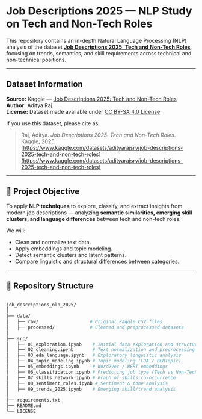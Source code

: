 # Job Descriptions 2025 — NLP Study on Tech and Non-Tech Roles

This repository contains an in-depth Natural Language Processing (NLP) analysis of the dataset 
**[Job Descriptions 2025: Tech and Non-Tech Roles](https://www.kaggle.com/datasets/adityarajsrv/job-descriptions-2025-tech-and-non-tech-roles)**,
focusing on trends, semantics, and skill requirements across technical and non-technical positions.

---

## Dataset Information

**Source:** Kaggle — [Job Descriptions 2025: Tech and Non-Tech Roles](https://www.kaggle.com/datasets/adityarajsrv/job-descriptions-2025-tech-and-non-tech-roles)  
**Author:** Aditya Raj  
**License:** Dataset made available under [CC BY-SA 4.0 License](https://creativecommons.org/licenses/by-sa/4.0/)

If you use this dataset, please cite as:

> Raj, Aditya. *Job Descriptions 2025: Tech and Non-Tech Roles*. Kaggle, 2025.  
> [https://www.kaggle.com/datasets/adityarajsrv/job-descriptions-2025-tech-and-non-tech-roles](https://www.kaggle.com/datasets/adityarajsrv/job-descriptions-2025-tech-and-non-tech-roles)

---

## 🎯 Project Objective

To apply **NLP techniques** to explore, classify, and extract insights from modern job descriptions — 
analyzing **semantic similarities, emerging skill clusters, and language differences** between tech and non-tech roles.

We will:
- Clean and normalize text data.
- Apply embeddings and topic modeling.
- Detect semantic clusters and latent patterns.
- Compare linguistic and structural differences between categories.

---

## 🧩 Repository Structure

```bash

job_descriptions_nlp_2025/
│
├── data/
│   ├── raw/                   # Original Kaggle CSV files
│   ├── processed/             # Cleaned and preprocessed datasets
│
├── src/
│   ├── 01_exploration.ipynb    # Initial data exploration and structure
│   ├── 02_cleaning.ipynb       # Text normalization and preprocessing
│   ├── 03_eda_language.ipynb   # Exploratory linguistic analysis
│   ├── 04_topic_modeling.ipynb # Topic modeling (LDA / BERTopic)
│   ├── 05_embeddings.ipynb     # Word2Vec / BERT embeddings
│   ├── 06_classification.ipynb # Predicting job type (Tech vs Non-Tech)
│   ├── 07_skills_network.ipynb # Graph of skills co-occurrence
│   ├── 08_sentiment_roles.ipynb # Sentiment & tone analysis
│   ├── 09_trends_2025.ipynb    # Emerging skill/trend analysis
│
├── requirements.txt
├── README.md
└── LICENSE

